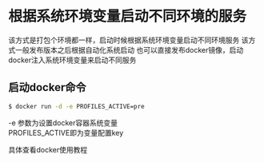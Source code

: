 # 根据系统环境变量启动不同环境的服务

该方式是打包个环境都一样，启动时候根据系统环境变量启动不同环境服务
该方式一般发布版本之后根据自动化系统启动
也可以直接发布docker镜像，启动docker注入系统环境变量来启动不同服务

## 启动docker命令
``` bash
$ docker run -d -e PROFILES_ACTIVE=pre
```
-e 参数为设置docker容器系统变量    
PROFILES_ACTIVE即为变量配置key   

具体查看docker使用教程